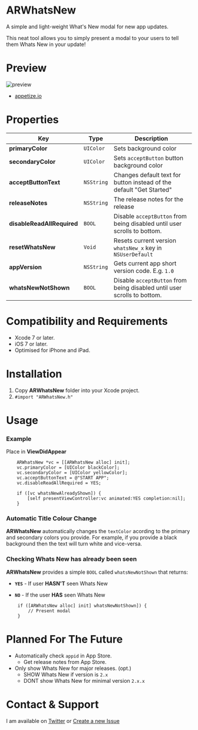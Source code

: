 

# ARWhatsNew
A simple and light-weight What's New modal for new app updates.

This neat tool allows you to simply present a modal to your users to tell them Whats New in your update!

# Preview

![preview](https://github.com/docash59/ARWhatsNew/blob/master/preview.png "Preview")

 - [appetize.io](https://appetize.io/app/1c835153f9h7k36ab1k2mub9p4?device=iphone6s&scale=75&orientation=portrait&osVersion=10.0)

# Properties

| Key | Type | Description |
|---|---|---|
| **primaryColor** | `UIColor` | Sets background color |
| **secondaryColor** | `UIColor` | Sets `acceptButton` button background color |
| **acceptButtonText** | `NSString` | Changes default text for button instead of the default "Get Started" |
| **releaseNotes** | `NSString` | The release notes for the release |
| **disableReadAllRequired** | `BOOL` | Disable `acceptButton` from being disabled until user scrolls to bottom. |
| **resetWhatsNew** | `Void` | Resets current version `whatsNew_x` key in `NSUserDefault` |
| **appVersion** | `NSString` | Gets current app short version code. E.g. `1.0` |
| **whatsNewNotShown** | `BOOL` | Disable `acceptButton` from being disabled until user scrolls to bottom. |

# Compatibility and Requirements

- Xcode 7 or later.
 - iOS 7 or later.
 - Optimised for iPhone and iPad.

# Installation
 1. Copy **ARWhatsNew** folder into your Xcode project.
 2. `#import "ARWhatsNew.h"`

# Usage

### Example

Place in **ViewDidAppear**

        ARWhatsNew *vc = [[ARWhatsNew alloc] init];
        vc.primaryColor = [UIColor blackColor];
        vc.secondaryColor = [UIColor yellowColor];
        vc.acceptButtonText = @"START APP";
        vc.disableReadAllRequired = YES;
        
        if ([vc whatsNewAlreadyShown]) {
            [self presentViewController:vc animated:YES completion:nil];
        }

### Automatic Title Colour Change

**ARWhatsNew** automatically changes the `textColor` acording to the primary and secondary colors you provide. For example, if you provide a black background then the text will turn white and vice-versa.

### Checking Whats New has already been seen
**ARWhatsNew** provides a simple `BOOL` called `whatsNewNotShown` that returns:

 - **`YES`** - If user **HASN'T** seen Whats New
 - **`NO`** - If the user **HAS** seen Whats New


        if ([ARWhatsNew alloc] init] whatsNewNotShown]) {
            // Present modal
        }

# Planned For The Future
 - Automatically check `appid` in App Store.
     - Get release notes from App Store.
 - Only show Whats New for major releases. (opt.)
     - SHOW Whats New if version is `2.x` 
     - DONT show Whats New for minimal version `2.x.x`

# Contact & Support
I am available on [Twitter](https://twitter.com/DocAsh59) or [Create a new Issue](https://github.com/docash59/ARWhatsNew/issues)
